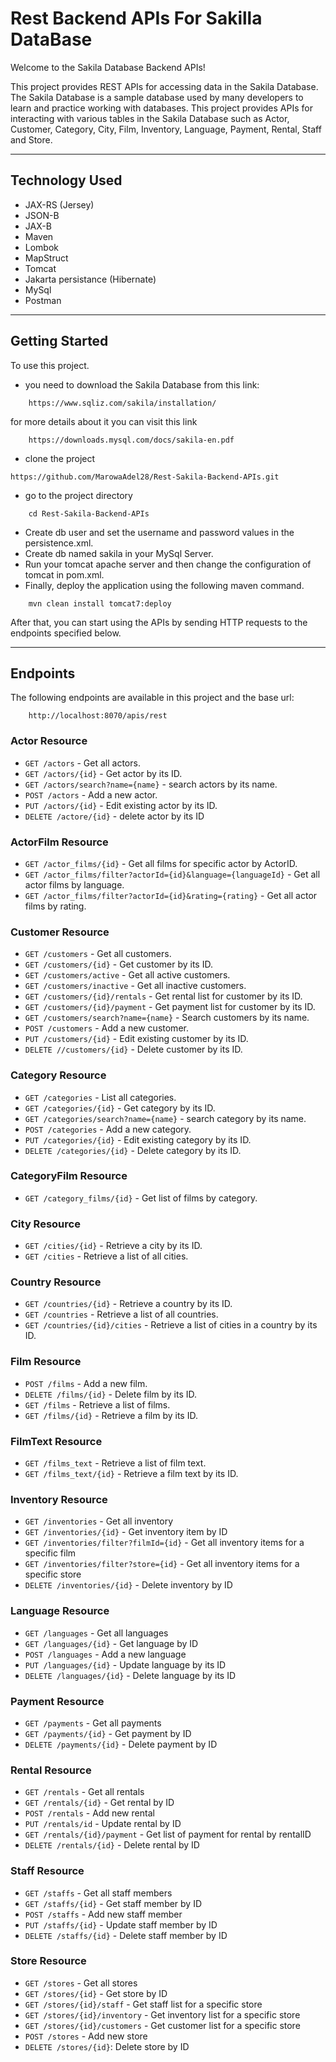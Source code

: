 # Rest Backend APIs For Sakilla DataBase

Welcome to the Sakila Database Backend APIs!

This project provides REST APIs for accessing data in the Sakila Database. The Sakila Database is a sample database used by many developers to learn and practice working with databases. This project provides APIs for interacting with various tables in the Sakila Database such as Actor, Customer, Category, City, Film, Inventory, Language, Payment, Rental, Staff and Store.

****

## Technology Used
- JAX-RS (Jersey)
- JSON-B
- JAX-B
- Maven
- Lombok
- MapStruct
- Tomcat
- Jakarta persistance (Hibernate)
- MySql
- Postman

****

## Getting Started
To use this project.
- you need to download the Sakila Database from this link:
```
    https://www.sqliz.com/sakila/installation/ 
```
for more details about it you can visit this link
```
    https://downloads.mysql.com/docs/sakila-en.pdf
```
- clone the project
```
https://github.com/MarowaAdel28/Rest-Sakila-Backend-APIs.git
```
- go to the project directory
```
    cd Rest-Sakila-Backend-APIs
```
- Create db user and set the username and password values in the persistence.xml.
- Create db named sakila in your MySql Server.
- Run your tomcat apache server and then change the configuration of tomcat in pom.xml.
- Finally, deploy the application using the following maven command.

```
    mvn clean install tomcat7:deploy
```
After that, you can start using the APIs by sending HTTP requests to the endpoints specified below.

****

## Endpoints

The following endpoints are available in this project and the base url:

```
    http://localhost:8070/apis/rest
```

### Actor Resource
- `GET /actors` - Get all actors.
- `GET /actors/{id}` - Get actor by its ID.
- `GET /actors/search?name={name}` - search actors by its name.
- `POST /actors` - Add a new actor.
- `PUT /actors/{id}` - Edit existing actor by its ID.
- `DELETE /actore/{id}` - delete actor by its ID

### ActorFilm Resource
- `GET /actor_films/{id}` - Get all films for specific actor by ActorID.
- `GET /actor_films/filter?actorId={id}&language={languageId}` - Get all actor films by language.
- `GET /actor_films/filter?actorId={id}&rating={rating}` - Get all actor films by rating.

### Customer Resource
- `GET /customers` - Get all customers.
- `GET /customers/{id}` - Get customer by its ID.
- `GET /customers/active` - Get all active customers.
- `GET /customers/inactive` - Get all inactive customers.
- `GET /customers/{id}/rentals` - Get rental list for customer by its ID.
- `GET /customers/{id}/payment` - Get payment list for customer by its ID.
- `GET /customers/search?name={name}` - Search customers by its name.
- `POST /customers` - Add a new customer.
- `PUT /customers/{id}` - Edit existing customer by its ID.
- `DELETE //customers/{id}` - Delete customer by its ID. 

### Category Resource
- `GET /categories` - List all categories.
- `GET /categories/{id}` - Get category by its ID.
- `GET /categories/search?name={name}` - search category by its name.
- `POST /categories` - Add a new category.
- `PUT /categories/{id}` - Edit existing category by its ID.
- `DELETE /categories/{id}` - Delete category by its ID. 

### CategoryFilm Resource
- `GET /category_films/{id}` - Get list of films by category.

### City Resource
- `GET /cities/{id}` - Retrieve a city by its ID.
- `GET /cities` - Retrieve a list of all cities.

### Country Resource
- `GET /countries/{id}` - Retrieve a country by its ID.
- `GET /countries` -  Retrieve a list of all countries.
- `GET /countries/{id}/cities` - Retrieve a list of cities in a country by its ID.

### Film Resource
- `POST /films` - Add a new film.
- `DELETE /films/{id}` - Delete film by its ID.
- `GET /films` - Retrieve a list of films.
- `GET /films/{id}` - Retrieve a film by its ID.

### FilmText Resource
- `GET /films_text` - Retrieve a list of film text.
- `GET /films_text/{id}` - Retrieve a film text by its ID.

### Inventory Resource
- `GET /inventories` - Get all inventory
- `GET /inventories/{id}` - Get inventory item by ID
- `GET /inventories/filter?filmId={id}` - Get all inventory items for a specific film
- `GET /inventories/filter?store={id}` - Get all inventory items for a specific store
- `DELETE /inventories/{id}` - Delete inventory by ID

### Language Resource
- `GET /languages` - Get all languages
- `GET /languages/{id}` - Get language by ID
- `POST /languages` - Add a new language
- `PUT /languages/{id}` - Update language by its ID
- `DELETE /languages/{id}` - Delete language by its ID

### Payment Resource
- `GET /payments` - Get all payments
- `GET /payments/{id}` - Get payment by ID
- `DELETE /payments/{id}` - Delete payment by ID

### Rental Resource
- `GET /rentals` - Get all rentals
- `GET /rentals/{id}` - Get rental by ID
- `POST /rentals` - Add new rental
- `PUT /rentals/id` - Update rental by ID
- `GET /rentals/{id}/payment` - Get list of payment for rental by rentalID
- `DELETE /rentals/{id}` - Delete rental by ID

### Staff Resource
- `GET /staffs` - Get all staff members
- `GET /staffs/{id}` - Get staff member by ID
- `POST /staffs` - Add new staff member
- `PUT /staffs/{id}` - Update staff member by ID
- `DELETE /staffs/{id}` - Delete staff member by ID

### Store Resource
- `GET /stores` - Get all stores
- `GET /stores/{id}` - Get store by ID
- `GET /stores/{id}/staff` - Get staff list for a specific store
- `GET /stores/{id}/inventory` - Get inventory list for a specific store
- `GET /stores/{id}/customers` - Get customer list for a specific store
- `POST /stores` - Add new store
- `DELETE /stores/{id}`: Delete store by ID
